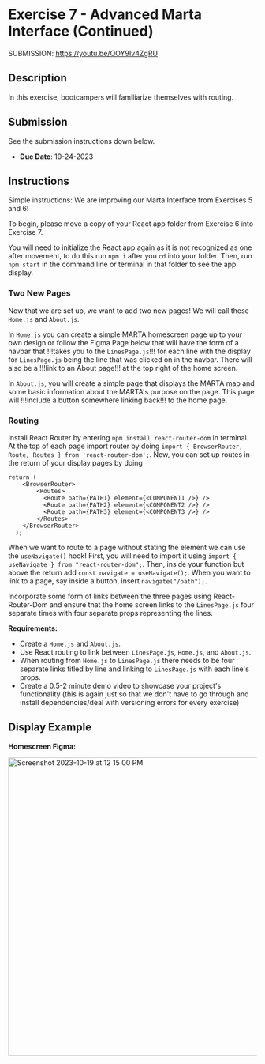 # Exercise 7 - Advanced Marta Interface (Continued)

SUBMISSION: https://youtu.be/OOY9Iv4ZgRU 

## Description
In this exercise, bootcampers will familiarize themselves with routing.

## Submission
See the submission instructions down below.
- **Due Date**: 10-24-2023

## Instructions

Simple instructions: We are improving our Marta Interface from Exercises 5 and 6!

To begin, please move a copy of your React app folder from Exercise 6 into Exercise 7.

You will need to initialize the React app again as it is not recognized as one after movement, to do this run `npm i` after you `cd` into your folder. Then, run `npm start` in the command line or terminal in that folder to see the app display.

### Two New Pages

Now that we are set up, we want to add two new pages! We will call these `Home.js` and `About.js`. 

In `Home.js` you can create a simple MARTA homescreen page up to your own design or follow the Figma Page below that will have the form of a navbar that !!!takes you to the `LinesPage.js`!!! for each line with the display for `LinesPage.js` being the line that was clicked on in the navbar. There will also be a !!!link to an About page!!! at the top right of the home screen.

In `About.js`, you will create a simple page that displays the MARTA map and some basic information about the MARTA's purpose on the page. This page will !!!include a button somewhere linking back!!! to the home page.

### Routing
Install React Router by entering `npm install react-router-dom` in terminal. At the top of each page import router by doing `import { BrowserRouter, Route, Routes } from 'react-router-dom';`. Now, you can set up routes in the return of your display pages by doing

```
return (
    <BrowserRouter>
        <Routes>
          <Route path={PATH1} element={<COMPONENT1 />} />
          <Route path={PATH2} element={<COMPONENT2 />} />
          <Route path={PATH3} element={<COMPONENT3 />} />
        </Routes>
    </BrowserRouter>
  );
```

When we want to route to a page without stating the element we can use the `useNavigate()` hook! First, you will need to import it using `import { useNavigate } from "react-router-dom";`. Then, inside your function but above the return add `const navigate = useNavigate();`. When you want to link to a page, say inside a button, insert `navigate("/path");`.

Incorporate some form of links between the three pages using React-Router-Dom and ensure that the home screen links to the `LinesPage.js` four separate times with four separate props representing the lines.

**Requirements:**
- Create a `Home.js` and `About.js`.
- Use React routing to link between `LinesPage.js`, `Home.js`, and `About.js`.
- When routing from `Home.js` to `LinesPage.js` there needs to be four separate links titled by line and linking to `LinesPage.js` with each line's props.
- Create a 0.5-2 minute demo video to showcase your project's functionality (this is again just so that we don't have to go through and install dependencies/deal with versioning errors for every exercise)

## Display Example

**Homescreen Figma:**

<img width="604" alt="Screenshot 2023-10-19 at 12 15 00 PM" src="https://github.com/BoG-Dev-Bootcamp-F23/bootcamp-f23/assets/113480497/6f0ba248-c593-4934-b593-09d01008cbe8">
